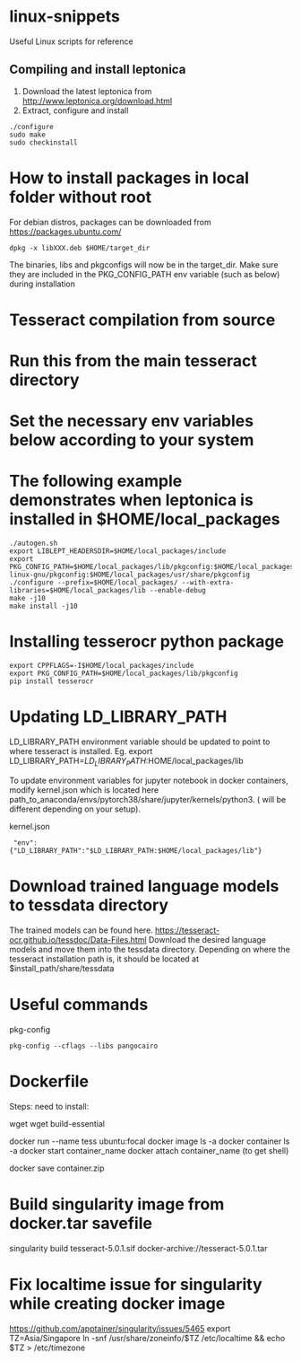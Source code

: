 # linux-snippets
Useful Linux scripts for reference

## Compiling and install leptonica
1. Download the latest leptonica from http://www.leptonica.org/download.html
2. Extract, configure and install

```
./configure
sudo make
sudo checkinstall
```

# How to install packages in local folder without root
For debian distros, packages can be downloaded from https://packages.ubuntu.com/
```
dpkg -x libXXX.deb $HOME/target_dir 
```
The binaries, libs and pkgconfigs will now be in the target_dir. Make sure they are included in the PKG_CONFIG_PATH env variable (such as below) during installation 


# Tesseract compilation from source
# Run this from the main tesseract directory
# Set the necessary env variables below according to your system 
# The following example demonstrates when leptonica is installed in $HOME/local_packages
```
./autogen.sh
export LIBLEPT_HEADERSDIR=$HOME/local_packages/include  
export PKG_CONFIG_PATH=$HOME/local_packages/lib/pkgconfig:$HOME/local_packages/usr/lib/x86_64-linux-gnu/pkgconfig:$HOME/local_packages/usr/share/pkgconfig
./configure --prefix=$HOME/local_packages/ --with-extra-libraries=$HOME/local_packages/lib --enable-debug  
make -j10  
make install -j10 
```


# Installing tesserocr python package
```
export CPPFLAGS=-I$HOME/local_packages/include
export PKG_CONFIG_PATH=$HOME/local_packages/lib/pkgconfig
pip install tesserocr
```


# Updating LD_LIBRARY_PATH
LD_LIBRARY_PATH environment variable should be updated to point to where tesseract is installed. 
Eg. export LD_LIBRARY_PATH=$LD_LIBRARY_PATH:$HOME/local_packages/lib
 
To update environment variables for jupyter notebook in docker containers, modify kernel.json which is located here path_to_anaconda/envs/pytorch38/share/jupyter/kernels/python3. ( will be different depending on your setup).  

kernel.json
```
 "env": {"LD_LIBRARY_PATH":"$LD_LIBRARY_PATH:$HOME/local_packages/lib"}
```

# Download trained language models to tessdata directory
The trained models can be found here. https://tesseract-ocr.github.io/tessdoc/Data-Files.html
Download the desired language models and move them into the tessdata directory. Depending on where the tesseract installation path is, it should be located at $install_path/share/tessdata


# Useful commands
pkg-config
```
pkg-config --cflags --libs pangocairo
```

# Dockerfile
Steps: 
need to install:

wget
wget 
build-essential

docker run --name tess ubuntu:focal
docker image ls -a
docker container ls -a
docker start container_name
docker attach container_name (to get shell)

docker save container.zip 

# Build singularity image from docker.tar savefile
singularity build tesseract-5.0.1.sif docker-archive://tesseract-5.0.1.tar

# Fix localtime issue for singularity while creating docker image
https://github.com/apptainer/singularity/issues/5465
export TZ=Asia/Singapore
ln -snf /usr/share/zoneinfo/$TZ /etc/localtime && echo $TZ > /etc/timezone
